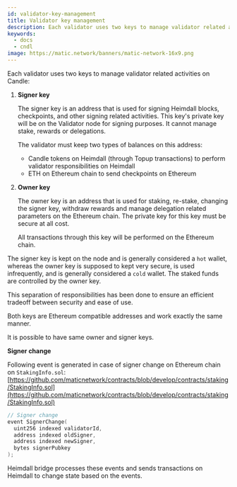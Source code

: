 ```yaml
---
id: validator-key-management
title: Validator key management
description: Each validator uses two keys to manage validator related activities on Candle, Signer Key & Owner Key.
keywords:
  - docs
  - cndl
image: https://matic.network/banners/matic-network-16x9.png
---
```

Each validator uses two keys to manage validator related activities on Candle:

1. **Signer key**

    The signer key is an address that is used for signing Heimdall blocks, checkpoints, and other signing related activities. This key's private key will be on the Validator node for signing purposes. It cannot manage stake, rewards or delegations.

    The validator must keep two types of balances on this address:

    - Candle tokens on Heimdall (through Topup transactions) to perform validator responsibilities on Heimdall
    - ETH on Ethereum chain to send checkpoints on Ethereum
2. **Owner key**

    The owner key is an address that is used for staking, re-stake, changing the signer key, withdraw rewards and manage delegation related parameters on the Ethereum chain. The private key for this key must be secure at all cost.

    All transactions through this key will be performed on the Ethereum chain.

The signer key is kept on the node and is generally considered a `hot` wallet, whereas the owner key is supposed to kept very secure, is used infrequently, and is generally considered a `cold` wallet. The staked funds are controlled by the owner key.

This separation of responsibilities has been done to ensure an efficient tradeoff between security and ease of use.

Both keys are Ethereum compatible addresses and work exactly the same manner.

It is possible to have same owner and signer keys.

**Signer change**

Following event is generated in case of signer change on Ethereum chain on `StakingInfo.sol`: [https://github.com/maticnetwork/contracts/blob/develop/contracts/staking/StakingInfo.sol](https://github.com/maticnetwork/contracts/blob/develop/contracts/staking/StakingInfo.sol)

```go
// Signer change
event SignerChange(
  uint256 indexed validatorId,
  address indexed oldSigner,
  address indexed newSigner,
  bytes signerPubkey
);
```

Heimdall bridge processes these events and sends transactions on Heimdall to change state based on the events.
